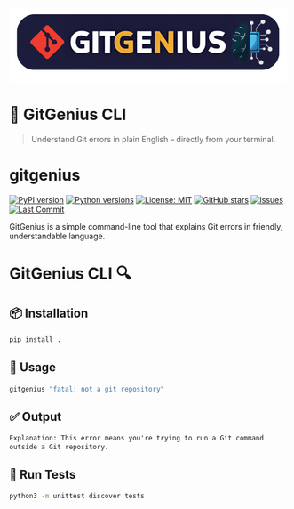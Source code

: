 ![](assert/2.png)
# 🧠 GitGenius CLI
> Understand Git errors in plain English – directly from your terminal.


# gitgenius

[![PyPI version](https://img.shields.io/pypi/v/gitgenius)](https://pypi.org/project/gitgenius/)
[![Python versions](https://img.shields.io/pypi/pyversions/gitgenius)](https://pypi.org/project/gitgenius/)
[![License: MIT](https://img.shields.io/badge/License-MIT-yellow.svg)](https://opensource.org/licenses/MIT)
[![GitHub stars](https://img.shields.io/github/stars/selvaneyas/gitgenius.svg?style=social)](https://github.com/selvaneyas/gitgenius)
[![Issues](https://img.shields.io/github/issues/selvaneyas/gitgenius.svg)](https://github.com/selvaneyas/gitgenius/issues)
[![Last Commit](https://img.shields.io/github/last-commit/selvaneyas/gitgenius)](https://github.com/selvaneyas/gitgenius/commits/main)

GitGenius is a simple command-line tool that explains Git errors in friendly, understandable language.

# GitGenius CLI 🔍
## 📦 Installation
```bash
pip install .
```

## 🚀 Usage
```bash
gitgenius "fatal: not a git repository"
```

## ✅ Output
```
Explanation: This error means you're trying to run a Git command outside a Git repository.
```

## 🧪 Run Tests
```bash
python3 -m unittest discover tests
```
